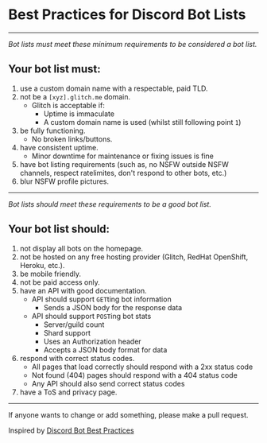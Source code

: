 # Best Practices for Discord Bot Lists

---

*Bot lists must meet these minimum requirements to be considered a bot list.*

## Your bot list must:

1. use a custom domain name with a respectable, paid TLD.
2. not be a `[xyz].glitch.me` domain.
   - Glitch is acceptable if:
      - Uptime is immaculate
      - A custom domain name is used (whilst still following point `1`)
3. be fully functioning.
   - No broken links/buttons.
4. have consistent uptime.
   - Minor downtime for maintenance or fixing issues is fine
5. have bot listing requirements (such as, no NSFW outside NSFW channels, respect ratelimites, don't respond to other bots, etc.)
6. blur NSFW profile pictures.
---

*Bot lists should meet these requirements to be a good bot list.*

## Your bot list should:

1. not display all bots on the homepage.
2. not be hosted on any free hosting provider (Glitch, RedHat OpenShift, Heroku, etc.).
3. be mobile friendly.
4. not be paid access only.
5. have an API with good documentation.
   - API should support `GET`ting bot information
      - Sends a JSON body for the response data
   - API should support `POST`ing bot stats
      - Server/guild count
      - Shard support
      - Uses an Authorization header
      - Accepts a JSON body format for data
6. respond with correct status codes.
   - All pages that load correctly should respond with a 2xx status code
   - Not found (404) pages should respond with a 404 status code
   - Any API should also send correct status codes
7. have a ToS and privacy page.
---

If anyone wants to change or add something, please make a pull request.

Inspired by [Discord Bot Best Practices](https://github.com/meew0/discord-bot-best-practices)
